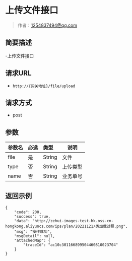 # 上传文件接口

> 作者：1254837494@qq.com

## 简要描述

-上传文件接口

## 请求URL
- `http://{网关地址}/file/upload`
  
## 请求方式
- post 

## 参数

|参数名|必选|类型|说明|
|:----    |:---|:----- |-----   |
|file |是  |String |文件  |
|type |否  |String |上传类型  |
|name |否  |String | 业务单号   |

## 返回示例 

``` 
{
    "code": 200,
    "success": true,
    "data": "http://zehui-images-test-hk.oss-cn-hongkong.aliyuncs.com/ips/plan/20221121/类加载过程.png",
    "msg": "操作成功",
    "msgDetail": null,
    "attachedMap": {
        "traceId": "ac10c301166899504460810023704"
    }
}
```